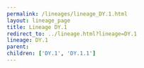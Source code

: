 ```yaml
---
permalink: /lineages/lineage_DY.1.html
layout: lineage_page
title: Lineage DY.1
redirect_to: ../lineage.html?lineage=DY.1
lineage: DY.1
parent: 
children: ['DY.1', 'DY.1.1']
---
```


